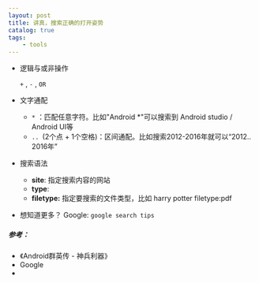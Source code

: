 ```yaml
---
layout: post
title: 讲真，搜索正确的打开姿势
catalog: true
tags:
    - tools
---
```


* 逻辑与或非操作

  `+` , `-` , `OR`

* 文字通配

  * `*` ：匹配任意字符。比如"Android *"可以搜索到 Android studio / Android UI等
  * `.. `(2个点 + 1个空格)：区间通配。比如搜索2012-2016年就可以“2012.. 2016年”

* 搜索语法

  * **site**: 指定搜索内容的网站
  * **type**:
  * **filetype:** 指定要搜索的文件类型，比如 harry potter filetype:pdf



* 想知道更多？ Google:  `google search tips`









##### 参考：

* 《Android群英传 - 神兵利器》
* Google
* 